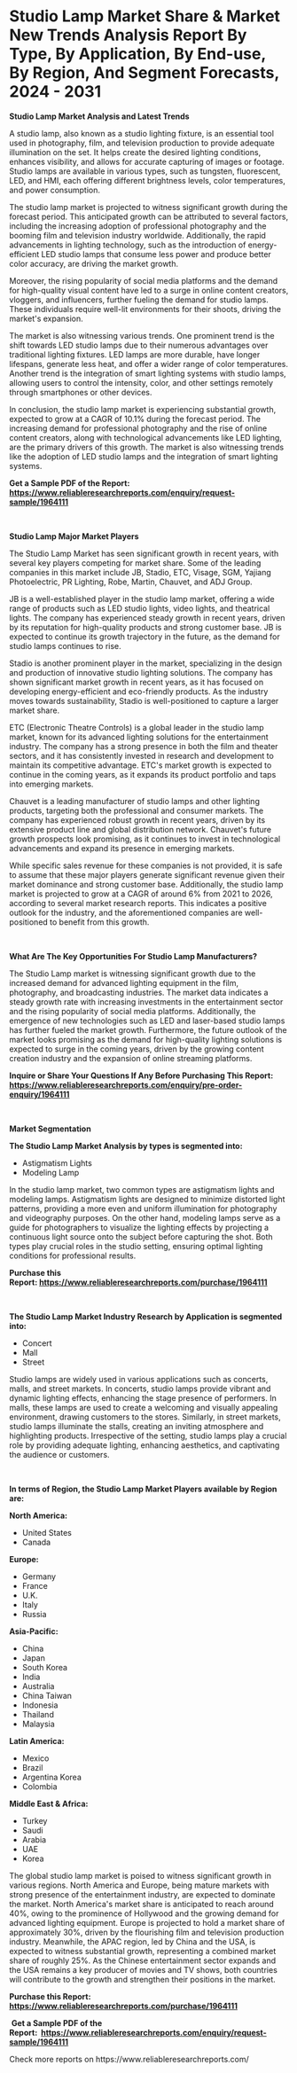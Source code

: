 <p><h1>Studio Lamp Market Share & Market New Trends Analysis Report By Type, By Application, By End-use, By Region, And Segment Forecasts, 2024 - 2031</h1></p><p><strong>Studio Lamp Market Analysis and Latest Trends</strong></p>
<p><p>A studio lamp, also known as a studio lighting fixture, is an essential tool used in photography, film, and television production to provide adequate illumination on the set. It helps create the desired lighting conditions, enhances visibility, and allows for accurate capturing of images or footage. Studio lamps are available in various types, such as tungsten, fluorescent, LED, and HMI, each offering different brightness levels, color temperatures, and power consumption.</p><p>The studio lamp market is projected to witness significant growth during the forecast period. This anticipated growth can be attributed to several factors, including the increasing adoption of professional photography and the booming film and television industry worldwide. Additionally, the rapid advancements in lighting technology, such as the introduction of energy-efficient LED studio lamps that consume less power and produce better color accuracy, are driving the market growth.</p><p>Moreover, the rising popularity of social media platforms and the demand for high-quality visual content have led to a surge in online content creators, vloggers, and influencers, further fueling the demand for studio lamps. These individuals require well-lit environments for their shoots, driving the market's expansion.</p><p>The market is also witnessing various trends. One prominent trend is the shift towards LED studio lamps due to their numerous advantages over traditional lighting fixtures. LED lamps are more durable, have longer lifespans, generate less heat, and offer a wider range of color temperatures. Another trend is the integration of smart lighting systems with studio lamps, allowing users to control the intensity, color, and other settings remotely through smartphones or other devices.</p><p>In conclusion, the studio lamp market is experiencing substantial growth, expected to grow at a CAGR of 10.1% during the forecast period. The increasing demand for professional photography and the rise of online content creators, along with technological advancements like LED lighting, are the primary drivers of this growth. The market is also witnessing trends like the adoption of LED studio lamps and the integration of smart lighting systems.</p></p>
<p><strong>Get a Sample PDF of the Report:&nbsp; <a href="https://www.reliableresearchreports.com/enquiry/request-sample/1964111">https://www.reliableresearchreports.com/enquiry/request-sample/1964111</a></strong></p>
<p>&nbsp;</p>
<p><strong>Studio Lamp Major Market Players</strong></p>
<p><p>The Studio Lamp Market has seen significant growth in recent years, with several key players competing for market share. Some of the leading companies in this market include JB, Stadio, ETC, Visage, SGM, Yajiang Photoelectric, PR Lighting, Robe, Martin, Chauvet, and ADJ Group.</p><p>JB is a well-established player in the studio lamp market, offering a wide range of products such as LED studio lights, video lights, and theatrical lights. The company has experienced steady growth in recent years, driven by its reputation for high-quality products and strong customer base. JB is expected to continue its growth trajectory in the future, as the demand for studio lamps continues to rise.</p><p>Stadio is another prominent player in the market, specializing in the design and production of innovative studio lighting solutions. The company has shown significant market growth in recent years, as it has focused on developing energy-efficient and eco-friendly products. As the industry moves towards sustainability, Stadio is well-positioned to capture a larger market share.</p><p>ETC (Electronic Theatre Controls) is a global leader in the studio lamp market, known for its advanced lighting solutions for the entertainment industry. The company has a strong presence in both the film and theater sectors, and it has consistently invested in research and development to maintain its competitive advantage. ETC's market growth is expected to continue in the coming years, as it expands its product portfolio and taps into emerging markets.</p><p>Chauvet is a leading manufacturer of studio lamps and other lighting products, targeting both the professional and consumer markets. The company has experienced robust growth in recent years, driven by its extensive product line and global distribution network. Chauvet's future growth prospects look promising, as it continues to invest in technological advancements and expand its presence in emerging markets.</p><p>While specific sales revenue for these companies is not provided, it is safe to assume that these major players generate significant revenue given their market dominance and strong customer base. Additionally, the studio lamp market is projected to grow at a CAGR of around 6% from 2021 to 2026, according to several market research reports. This indicates a positive outlook for the industry, and the aforementioned companies are well-positioned to benefit from this growth.</p></p>
<p>&nbsp;</p>
<p><strong>What Are The Key Opportunities For Studio Lamp Manufacturers?</strong></p>
<p><p>The Studio Lamp market is witnessing significant growth due to the increased demand for advanced lighting equipment in the film, photography, and broadcasting industries. The market data indicates a steady growth rate with increasing investments in the entertainment sector and the rising popularity of social media platforms. Additionally, the emergence of new technologies such as LED and laser-based studio lamps has further fueled the market growth. Furthermore, the future outlook of the market looks promising as the demand for high-quality lighting solutions is expected to surge in the coming years, driven by the growing content creation industry and the expansion of online streaming platforms.</p></p>
<p><strong>Inquire or Share Your Questions If Any Before Purchasing This Report: <a href="https://www.reliableresearchreports.com/enquiry/pre-order-enquiry/1964111">https://www.reliableresearchreports.com/enquiry/pre-order-enquiry/1964111</a></strong></p>
<p>&nbsp;</p>
<p><strong>Market Segmentation</strong></p>
<p><strong>The Studio Lamp Market Analysis by types is segmented into:</strong></p>
<p><ul><li>Astigmatism Lights</li><li>Modeling Lamp</li></ul></p>
<p><p>In the studio lamp market, two common types are astigmatism lights and modeling lamps. Astigmatism lights are designed to minimize distorted light patterns, providing a more even and uniform illumination for photography and videography purposes. On the other hand, modeling lamps serve as a guide for photographers to visualize the lighting effects by projecting a continuous light source onto the subject before capturing the shot. Both types play crucial roles in the studio setting, ensuring optimal lighting conditions for professional results.</p></p>
<p><strong>Purchase this Report:&nbsp;<a href="https://www.reliableresearchreports.com/purchase/1964111">https://www.reliableresearchreports.com/purchase/1964111</a></strong></p>
<p>&nbsp;</p>
<p><strong>The Studio Lamp Market Industry Research by Application is segmented into:</strong></p>
<p><ul><li>Concert</li><li>Mall</li><li>Street</li></ul></p>
<p><p>Studio lamps are widely used in various applications such as concerts, malls, and street markets. In concerts, studio lamps provide vibrant and dynamic lighting effects, enhancing the stage presence of performers. In malls, these lamps are used to create a welcoming and visually appealing environment, drawing customers to the stores. Similarly, in street markets, studio lamps illuminate the stalls, creating an inviting atmosphere and highlighting products. Irrespective of the setting, studio lamps play a crucial role by providing adequate lighting, enhancing aesthetics, and captivating the audience or customers.</p></p>
<p>&nbsp;</p>
<p><strong>In terms of Region, the Studio Lamp Market Players available by Region are:</strong></p>
<p>
    <p> <strong> North America: </strong>
        <ul>
            <li>United States</li>
            <li>Canada</li>
        </ul>
        </p> 
    <p> <strong> Europe: </strong>
        <ul>
            <li>Germany</li>
            <li>France</li>
            <li>U.K.</li>
            <li>Italy</li>
            <li>Russia</li>
        </ul>
        </p> 
    <p> <strong> Asia-Pacific: </strong>
        <ul>
            <li>China</li>
            <li>Japan</li>
            <li>South Korea</li>
            <li>India</li>
            <li>Australia</li>
            <li>China Taiwan</li>
            <li>Indonesia</li>
            <li>Thailand</li>
            <li>Malaysia</li>
        </ul>
        </p> 
    <p> <strong> Latin America: </strong>
        <ul>
            <li>Mexico</li>
            <li>Brazil</li>
            <li>Argentina Korea</li>
            <li>Colombia</li>
        </ul>
        </p> 
    <p> <strong> Middle East & Africa: </strong>
        <ul>
            <li>Turkey</li>
            <li>Saudi</li>
            <li>Arabia</li>
            <li>UAE</li>
            <li>Korea</li>
        </ul>
    </p>
    </p>
<p><p>The global studio lamp market is poised to witness significant growth in various regions. North America and Europe, being mature markets with strong presence of the entertainment industry, are expected to dominate the market. North America's market share is anticipated to reach around 40%, owing to the prominence of Hollywood and the growing demand for advanced lighting equipment. Europe is projected to hold a market share of approximately 30%, driven by the flourishing film and television production industry. Meanwhile, the APAC region, led by China and the USA, is expected to witness substantial growth, representing a combined market share of roughly 25%. As the Chinese entertainment sector expands and the USA remains a key producer of movies and TV shows, both countries will contribute to the growth and strengthen their positions in the market.</p></p>
<p><strong>Purchase this Report: <a href="https://www.reliableresearchreports.com/purchase/1964111">https://www.reliableresearchreports.com/purchase/1964111</a></strong></p>
<p>&nbsp;<strong>Get a Sample PDF of the Report:&nbsp;&nbsp;<a href="https://www.reliableresearchreports.com/enquiry/request-sample/1964111">https://www.reliableresearchreports.com/enquiry/request-sample/1964111</a></strong></p>
<p><strong></strong></p>
<p>Check more reports on https://www.reliableresearchreports.com/</p>